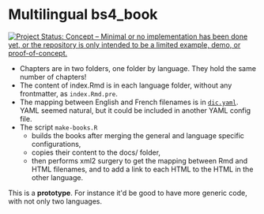 # Multilingual bs4_book

[![Project Status: Concept – Minimal or no implementation has been done yet, or the repository is only intended to be a limited example, demo, or proof-of-concept.](https://www.repostatus.org/badges/latest/concept.svg)](https://www.repostatus.org/#concept)


* Chapters are in two folders, one folder by language. They hold the same number of chapters!
* The content of index.Rmd is in each language folder, without any frontmatter, as `index.Rmd.pre`.
* The mapping between English and French filenames is in [`dic.yaml`](dic.yaml). YAML seemed natural, but it could be included in another YAML config file. 
* The script `make-books.R`
    * builds the books after merging the general and language specific configurations, 
    * copies their content to the docs/ folder, 
    * then performs xml2 surgery to get the mapping between Rmd and HTML filenames, and to add a link to each HTML to the HTML in the other language.

This is a **prototype**.
For instance it'd be good to have more generic code, with not only two languages.
